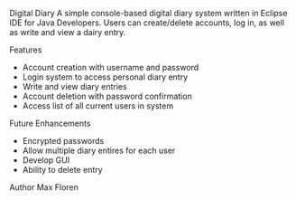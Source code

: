 
Digital Diary
  A simple console-based digital diary system written in Eclipse IDE for Java Developers. Users can create/delete accounts, log in, as well as write and view a dairy entry. 

Features
  - Account creation with username and password
  - Login system to access personal diary entry
  - Write and view diary entries
  - Account deletion with password confirmation
  - Access list of all current users in system

Future Enhancements
  - Encrypted passwords
  - Allow multiple diary entires for each user
  - Develop GUI
  - Ability to delete entry

Author
  Max Floren
